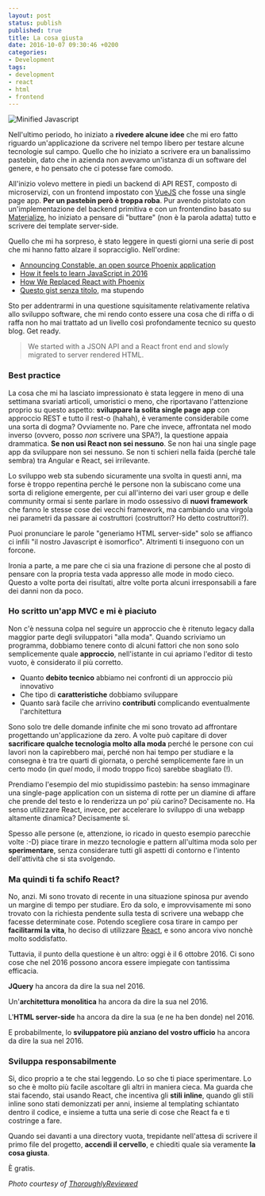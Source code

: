 ```yaml
---
layout: post
status: publish
published: true
title: La cosa giusta
date: 2016-10-07 09:30:46 +0200
categories:
- Development
tags:
- development
- react
- html
- frontend
---
```


![Minified Javascript](https://c2.staticflickr.com/6/5017/29333109874_720a986515_b.jpg)

Nell'ultimo periodo, ho iniziato a **rivedere alcune idee** che mi ero fatto riguardo un'applicazione da scrivere nel tempo libero per testare alcune tecnologie sul campo. Quello che ho iniziato a scrivere era un banalissimo pastebin, dato che in azienda non avevamo un'istanza di un software del genere, e ho pensato che ci potesse fare comodo.

All'inizio volevo mettere in piedi un backend di API REST, composto di microservizi, con un frontend impostato con [VueJS](https://vuejs.org/) che fosse una single page app. **Per un pastebin però è troppa roba**. Pur avendo pistolato con un'implementazione del backend primitiva e con un frontendino basato su [Materialize](http://materializecss.com/), ho iniziato a pensare di "buttare" (non è la parola adatta) tutto e scrivere dei template server-side.

Quello che mi ha sorpreso, è stato leggere in questi giorni una serie di post che mi hanno fatto alzare il sopracciglio. Nell'ordine:

- [Announcing Constable, an open source Phoenix application](https://robots.thoughtbot.com/announcing-constable-our-first-open-source-phoenix-application)
- [How it feels to learn JavaScript in 2016](https://hackernoon.com/how-it-feels-to-learn-javascript-in-2016-d3a717dd577f#.uuqjgprol)
- [How We Replaced React with Phoenix](https://robots.thoughtbot.com/how-we-replaced-react-with-phoenix)
- [Questo gist senza titolo](https://gist.github.com/threepointone/c382856fd2e2c325f8d230e85d85499b), ma stupendo

Sto per addentrarmi in una questione squisitamente relativamente relativa allo sviluppo software, che mi rendo conto essere una cosa che di riffa o di raffa non ho mai trattato ad un livello così profondamente tecnico su questo blog. Get ready.

> We started with a JSON API and a React front end and slowly migrated to server rendered HTML.

### Best practice
La cosa che mi ha lasciato impressionato è stata leggere in meno di una settimana svariati articoli, umoristici o meno, che riportavano l'attenzione proprio su questo aspetto: **sviluppare la solita single page app** con approccio REST e tutto il rest-o (hahah), è veramente considerabile come una sorta di dogma? Ovviamente no. Pare che invece, affrontata nel modo inverso (ovvero, posso _non_ scrivere una SPA?), la questione appaia drammatica. **Se non usi React non sei nessuno**. Se non hai una single page app da sviluppare non sei nessuno. Se non ti schieri nella faida (perché tale sembra) tra Angular e React, sei irrilevante.

Lo sviluppo web sta subendo sicuramente una svolta in questi anni, ma forse è troppo repentina perché le persone non la subiscano come una sorta di religione emergente, per cui all'interno dei vari user group e delle community ormai si sente parlare in modo ossessivo di **nuovi framework** che fanno le stesse cose dei vecchi framework, ma cambiando una virgola nei parametri da passare ai costruttori (costruttori? Ho detto costruttori?).

Puoi pronunciare le parole "generiamo HTML server-side" solo se affianco ci infili "il nostro Javascript è isomorfico". Altrimenti ti inseguono con un forcone.

Ironia a parte, a me pare che ci sia una frazione di persone che al posto di pensare con la propria testa vada appresso alle mode in modo cieco. Questo a volte porta dei risultati, altre volte porta alcuni irresponsabili a fare dei danni non da poco.

### Ho scritto un'app MVC e mi è piaciuto
Non c'è nessuna colpa nel seguire un approccio che è ritenuto legacy dalla maggior parte degli sviluppatori "alla moda". Quando scriviamo un programma, dobbiamo tenere conto di alcuni fattori che non sono solo semplicemente quale **approccio**, nell'istante in cui apriamo l'editor di testo vuoto, è considerato il più corretto.

- Quanto **debito tecnico** abbiamo nei confronti di un approccio più innovativo
- Che tipo di **caratteristiche** dobbiamo sviluppare
- Quanto sarà facile che arrivino **contributi** complicando eventualmente l'architettura

Sono solo tre delle domande infinite che mi sono trovato ad affrontare progettando un'applicazione da zero. A volte può capitare di dover **sacrificare qualche tecnologia molto alla moda** perché le persone con cui lavori non la capirebbero mai, perché non hai tempo per studiare e la consegna è tra tre quarti di giornata, o perché semplicemente fare in un certo modo (in _quel_ modo, il modo troppo fico) sarebbe sbagliato (!).

Prendiamo l'esempio del mio stupidissimo pastebin: ha senso immaginare una single-page application con un sistema di rotte per un diamine di affare che prende del testo e lo renderizza un po' più carino? Decisamente no. Ha senso utilizzare React, invece, per accelerare lo sviluppo di una webapp altamente dinamica? Decisamente si.

Spesso alle persone (e, attenzione, io ricado in questo esempio parecchie volte :-D) piace tirare in mezzo tecnologie e pattern all'ultima moda solo per **sperimentare**, senza considerare tutti gli aspetti di contorno e l'intento dell'attività che si sta svolgendo.

### Ma quindi ti fa schifo React?
No, anzi. Mi sono trovato di recente in una situazione spinosa pur avendo un margine di tempo per studiare. Ero da solo, e improvvisamente mi sono trovato con la richiesta pendente sulla testa di scrivere una webapp che facesse determinate cose. Potendo scegliere cosa tirare in campo per **facilitarmi la vita**, ho deciso di utilizzare [React](https://facebook.github.io/react/), e sono ancora vivo nonchè molto soddisfatto.

Tuttavia, il punto della questione è un altro: oggi è il 6 ottobre 2016. Ci sono cose che nel 2016 possono ancora essere impiegate con tantissima efficacia.

**JQuery** ha ancora da dire la sua nel 2016.

Un'**architettura monolitica** ha ancora da dire la sua nel 2016.

L'**HTML server-side** ha ancora da dire la sua (e ne ha ben donde) nel 2016.

E probabilmente, lo **sviluppatore più anziano del vostro ufficio** ha ancora da dire la sua nel 2016.

### Sviluppa responsabilmente
Si, dico proprio a te che stai leggendo. Lo so che ti piace sperimentare. Lo so che è molto più facile ascoltare gli altri in maniera cieca. Ma guarda che stai facendo, stai usando React, che incentiva gli **stili inline**, quando gli stili inline sono stati demonizzati per anni, insieme al templating schiantato dentro il codice, e insieme a tutta una serie di cose che React fa e ti costringe a fare.

Quando sei davanti a una directory vuota, trepidante nell'attesa di scrivere il primo file del progetto, **accendi il cervello**, e chiediti quale sia veramente **la cosa giusta**.

È gratis.

_Photo courtesy of [ThoroughlyReviewed](https://www.flickr.com/photos/143842337@N03/29333109874)_
